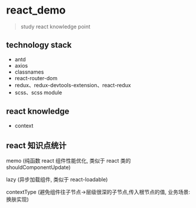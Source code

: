 # react_demo

> study react knowledge point

## technology stack

- antd
- axios
- classnames
- react-router-dom
- redux、redux-devtools-extension、react-redux
- scss、scss module

## react knowledge

- context

## react 知识点统计

memo (纯函数 react 组件性能优化, 类似于 react 类的 shouldComponentUpdate)

lazy (异步加载组件, 类似于 react-loadable)

contextType (避免组件往子节点->层级很深的子节点,传入根节点的值, 业务场景:换肤实现)
